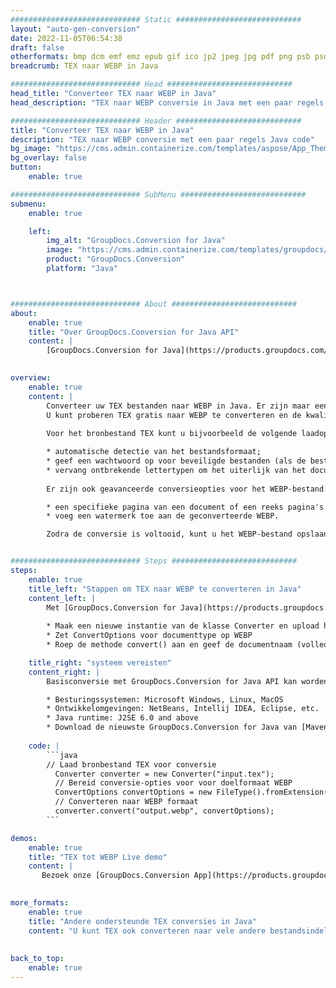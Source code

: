 ```yaml
---
############################# Static ############################
layout: "auto-gen-conversion"
date: 2022-11-05T06:54:38
draft: false
otherformats: bmp dcm emf emz epub gif ico jp2 jpeg jpg pdf png psb psd svg svgz tex tga tif tiff webp wmf wmz xps
breadcrumb: TEX naar WEBP in Java

############################# Head ############################
head_title: "Converteer TEX naar WEBP in Java"
head_description: "TEX naar WEBP conversie in Java met een paar regels code. Converteer meer dan 160 bestandsindelingen met de GroupDocs-documentconversie-API voor Java"

############################# Header ############################
title: "Converteer TEX naar WEBP in Java"
description: "TEX naar WEBP conversie met een paar regels Java code"
bg_image: "https://cms.admin.containerize.com/templates/aspose/App_Themes/V3/images/bg/header1.png"
bg_overlay: false
button:
    enable: true

############################# SubMenu ############################
submenu:
    enable: true

    left:
        img_alt: "GroupDocs.Conversion for Java"
        image: "https://cms.admin.containerize.com/templates/groupdocs/images/product-logos/90x90-noborder/groupdocs-conversion-java.png"
        product: "GroupDocs.Conversion"
        platform: "Java"



############################# About ############################
about:
    enable: true
    title: "Over GroupDocs.Conversion for Java API"
    content: |
        [GroupDocs.Conversion for Java](https://products.groupdocs.com/conversion/java/) is een geavanceerde conversie-API voor bestandsindelingen voor het converteren tussen populaire afbeeldings- en documentindelingen zoals Microsoft Office, OpenDocument, PDF, HTML, e-mail, CAD. en nog veel meer met slechts een paar regels code. De native API detecteert automatisch de formaten van de originele documenten en biedt veel opties voor het aanpassen van de geconverteerde documenten. Naast de functie om informatie uit een document te extraheren, ondersteunt het standaard ook het cachen van de conversieresultaten naar de lokale schijf. Elk type cacheopslag kan echter worden ondersteund door de juiste interfaces te implementeren - Amazon S3, Dropbox, Google Drive, Windows Azure, Reddis of andere.
    

overview:
    enable: true
    content: |
        Converteer uw TEX bestanden naar WEBP in Java. Er zijn maar een paar regels Java code nodig op elk platform naar keuze, zoals Windows, Linux, macOS.
        U kunt proberen TEX gratis naar WEBP te converteren en de kwaliteit van de conversieresultaten te evalueren. Naast eenvoudige scripts voor bestandsconversie, kunt u meer geavanceerde opties proberen voor het laden van het TEX-bronbestand en het opslaan van de WEBP-uitvoer. 
        
        Voor het bronbestand TEX kunt u bijvoorbeeld de volgende laadopties gebruiken:

        * automatische detectie van het bestandsformaat;
        * geef een wachtwoord op voor beveiligde bestanden (als de bestandsindeling dit ondersteunt);
        * vervang ontbrekende lettertypen om het uiterlijk van het document te behouden.
        
        Er zijn ook geavanceerde conversieopties voor het WEBP-bestand:

        * een specifieke pagina van een document of een reeks pagina's converteren;
        * voeg een watermerk toe aan de geconverteerde WEBP.

        Zodra de conversie is voltooid, kunt u het WEBP-bestand opslaan in uw lokale bestandspad of in opslag van derden, zoals FTP, Amazon S3, Google Drive, Dropbox enz. Let op - om TEX te converteren tot WEBP, hoeft u geen extra software te installeren, zoals MS Office, Open Office, Adobe Acrobat Reader etc.


############################# Steps ############################
steps:
    enable: true
    title_left: "Stappen om TEX naar WEBP te converteren in Java"
    content_left: |
        Met [GroupDocs.Conversion for Java](https://products.groupdocs.com/conversion/java/) kunnen ontwikkelaars het TEX-bestand eenvoudig converteren naar WEBP met een paar regels code.
        
        * Maak een nieuwe instantie van de klasse Converter en upload het bestand TEX met het volledige pad
        * Zet ConvertOptions voor documenttype op WEBP
        * Roep de methode convert() aan en geef de documentnaam (volledig pad) en formaat (WEBP) door als parameter

    title_right: "systeem vereisten"
    content_right: |
        Basisconversie met GroupDocs.Conversion for Java API kan worden gedaan met slechts een paar regels code. Onze API's worden ondersteund op alle belangrijke platforms en besturingssystemen. Voordat u de onderstaande code uitvoert, moet u ervoor zorgen dat de volgende vereisten op uw systeem zijn geïnstalleerd.

        * Besturingssystemen: Microsoft Windows, Linux, MacOS
        * Ontwikkelomgevingen: NetBeans, Intellij IDEA, Eclipse, etc.
        * Java runtime: J2SE 6.0 and above
        * Download de nieuwste GroupDocs.Conversion for Java van [Maven](https://repository.groupdocs.com/webapp/#/artifacts/browse/tree/General/repo/com/groupdocs/groupdocs-conversion)
         
    code: |
        ```java    
        // Laad bronbestand TEX voor conversie
          Converter converter = new Converter("input.tex");
          // Bereid conversie-opties voor voor doelformaat WEBP
          ConvertOptions convertOptions = new FileType().fromExtension("webp").getConvertOptions();
          // Converteren naar WEBP formaat
          converter.convert("output.webp", convertOptions);
        ```

demos:
    enable: true
    title: "TEX tot WEBP Live demo"
    content: |
       Bezoek onze [GroupDocs.Conversion App](https://products.groupdocs.app/conversion/family) website en probeer TEX naar WEBP conversie nu. De gratis demo heeft de volgende voordelen:
          

more_formats:
    enable: true
    title: "Andere ondersteunde TEX conversies in Java"
    content: "U kunt TEX ook converteren naar vele andere bestandsindelingen. Zie de lijst hieronder."
       
       
back_to_top:
    enable: true
---
```

